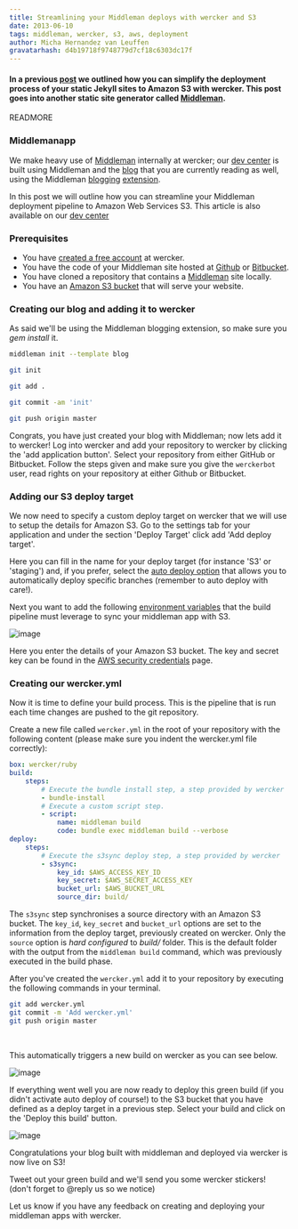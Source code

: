 ```yaml
---
title: Streamlining your Middleman deploys with wercker and S3
date: 2013-06-10
tags: middleman, wercker, s3, aws, deployment
author: Micha Hernandez van Leuffen
gravatarhash: d4b19718f9748779d7cf18c6303dc17f
---
```


<h4 class="subheader">
In a previous <a href="http://blog.wercker.com/2013/05/31/simplify-you-jekyll-publishing-process-with-wercker.html">post</a> we outlined how you can simplify the deployment process of your static Jekyll sites to Amazon S3 with wercker. This post goes into another static site generator called <a href="http://middlemanapp.com/">Middleman</a>.
</h4>

READMORE

### Middlemanapp
We make heavy use of [Middleman](http://middlemanapp.com/) internally at wercker; our [dev center](http://devcenter.wercker.com) is built using Middleman and the [blog](http://blog.wercker.com) that you are currently reading as well, using the Middleman [blogging](http://middlemanapp.com/blogging/) [extension](https://github.com/middleman/middleman-blog).

In this post we will outline how you can streamline your Middleman deployment pipeline to Amazon Web Services S3. This article is also available on our [dev center](http://devcenter.wercker.com/articles/deployment/middleman.html)

### Prerequisites

* You have [created a free account](https://app.wercker.com/users/new/) at wercker.
* You have the code of your Middleman site hosted at [Github](http://github.com) or [Bitbucket](http://bitbucket.com).
* You have cloned a repository that contains a [Middleman](http://middlemanapp.com) site locally.
* You have an [Amazon S3 bucket](http://docs.aws.amazon.com/AmazonS3/latest/dev/HostingWebsiteOnS3Setup.html) that will serve your website.

### Creating our blog and adding it to wercker

As said we'll be using the Middleman blogging extension, so make sure you *gem install* it.

```bash
middleman init --template blog

git init

git add .

git commit -am 'init'

git push origin master
```

Congrats, you have just created your blog with Middleman; now lets add it to wercker! Log into wercker and add your repository to wercker by clicking the 'add application button'. Select your repository from either GitHub or Bitbucket. Follow the steps given and make sure you give the `werckerbot` user, read rights on your repository at either Github or Bitbucket.


### Adding our S3 deploy target

We now need to specify a custom deploy target on wercker that we will use to setup the details for Amazon S3. Go to the settings tab for your application and under the section 'Deploy Target' click add 'Add deploy target'.

Here you can fill in the name for your deploy target (for instance 'S3' or 'staging') and, if you prefer, select the [auto deploy option](http://blog.wercker.com/2013/06/05/Autodeployment.html) that allows you to automatically deploy specific branches (remember to auto deploy with care!).

Next you want to add the following [environment variables](http://12factor.net/config) that the build pipeline must leverage to sync your middleman app with S3.

![image](http://f.cl.ly/items/1z3B0Y221P1i2M1u1f1q/Screen%20Shot%202013-06-07%20at%204.02.29%20PM.png)

Here you enter the details of your Amazon S3 bucket. The key and secret key can be found in the [AWS security credentials](https://portal.aws.amazon.com/gp/aws/securityCredentials) page.

### Creating our wercker.yml

Now it is time to define your build process. This is the pipeline that is run each time changes are pushed to the git repository.

Create a new file called `wercker.yml` in the root of your repository with the following content (please make sure you indent the wercker.yml file correctly):

```yaml
box: wercker/ruby
build:
    steps:
        # Execute the bundle install step, a step provided by wercker
        - bundle-install
        # Execute a custom script step.
        - script:
            name: middleman build
            code: bundle exec middleman build --verbose
deploy:
    steps:
        # Execute the s3sync deploy step, a step provided by wercker
        - s3sync:
            key_id: $AWS_ACCESS_KEY_ID
            key_secret: $AWS_SECRET_ACCESS_KEY
            bucket_url: $AWS_BUCKET_URL
            source_dir: build/
```

The `s3sync` step synchronises a source directory with an Amazon S3 bucket. The `key_id`, `key_secret` and `bucket_url` options are set to the information from the deploy target, previously created on wercker. Only the `source` option is _hard configured_  to *build/* folder. This is the default folder with the output from the `middleman build` command, which was previously executed in the build phase.

After you've created the `wercker.yml` add it to your repository by executing the following commands in your terminal.

```bash
git add wercker.yml
git commit -m 'Add wercker.yml'
git push origin master
```
</br>

This automatically triggers a new build on wercker as you can see below.

![image](http://f.cl.ly/items/3z2N3k1B1E1l2C1V0B0j/Screen%20Shot%202013-06-07%20at%204.24.46%20PM.png)

If everything went well you are now ready to deploy this green build (if you didn't activate auto deploy of course!) to the S3 bucket that you have defined as a deploy target in a previous step. Select your build and click on the 'Deploy this build' button.

![image](http://f.cl.ly/items/3q2h0M333o0k2K3l2P2a/Screen%20Shot%202013-06-07%20at%204.35.06%20PM.png)

Congratulations your blog built with middleman and deployed via wercker is now live on S3!

Tweet out your green build and we'll send you some wercker stickers! (don't forget to @reply us so we notice)

Let us know if you have any feedback on creating and deploying your middleman apps with wercker.
